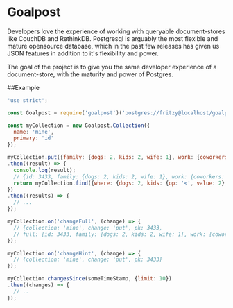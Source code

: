 # Goalpost

Developers love the experience of working with queryable document-stores like CouchDB and RethinkDB.
Postgresql is arguably the most flexible and mature opensource database, which in the past few releases has given us JSON features in addition to it's flexibility and power.

The goal of the project is to give you the same developer experience of a document-store, with the maturity and power of Postgres.

##Example

```js
'use strict';

const Goalpost = require('goalpost')('postgres://fritzy@localhost/goalpost_test');

const myCollection = new Goalpost.Collection({
  name: 'mine',
  primary: 'id'
});

myCollection.put({family: {dogs: 2, kids: 2, wife: 1}, work: {coworkers: 22}})
.then((result) => {
  console.log(result);
  // {id: 3433, family: {dogs: 2, kids: 2, wife: 1}, work: {coworkers: 22}}
  return myCollection.find({where: {dogs: 2, kids: {op: '<', value: 2}, $or: {kids: null}}});
})
.then((results) => {
  // ...
});

myCollection.on('changeFull', (change) => {
  // {collection: 'mine', change: 'put', pk: 3433,
  // full: {id: 3433, family: {dogs: 2, kids: 2, wife: 1}, work: {coworkers: 22}}}
});

myCollection.on('changeHint', (change) => {
  // {collection: 'mine', change: 'put', pk: 3433}
});

myCollection.changesSince(someTimeStamp, {limit: 10})
.then((changes) => {
  // ..
});
```

